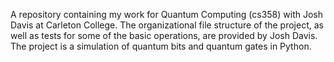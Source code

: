 A repository containing my work for Quantum Computing (cs358) with Josh Davis at Carleton College. The organizational file structure of the project, as well as 
tests for some of the basic operations, are provided by Josh Davis. The project is a simulation of quantum bits and quantum gates in Python.
